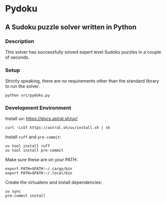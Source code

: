 # Pydoku
## A Sudoku puzzle solver written in Python

### Description
This solver has successfully solved expert level Sudoku puzzles in a couple of seconds.

### Setup
Strictly speaking, there are no requirements other than the standard library to run the solver.
```shell
python src/pydoku.py
```

### Development Environment
Install uv:
https://docs.astral.sh/uv/

```shell
curl -LsSf https://astral.sh/uv/install.sh | sh
```

Install `ruff` and `pre-commit`:
```shell
uv tool install ruff
uv tool install pre-commit
```

Make sure these are on your PATH:
```shell
export PATH=$PATH:~/.cargo/bin
export PATH=$PATH:~/.local/bin
```

Create the virtualenv and install dependencies:
```shell
uv sync
pre-commit install
```

